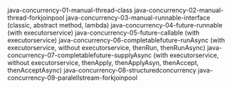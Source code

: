 java-concurrency-01-manual-thread-class
java-concurrency-02-manual-thread-forkjoinpool
java-concurrency-03-manual-runnable-interface (classic, abstract method, lambda)
java-concurrency-04-future-runnable (with executorservice)
java-concurrency-05-future-callable (with executorservice)
java-concurrency-06-completablefuture-runAsync (with executorservice, without executorservice, thenRun, thenRunAsync)
java-concurrency-07-completablefuture-supplyAsync (with executorservice, without executorservice, thenApply, thenApplyAsyn, thenAccept, thenAcceptAsync)
java-concurrency-08-structuredconcurrency
java-concurrency-09-paralellstream-forkjoinpool